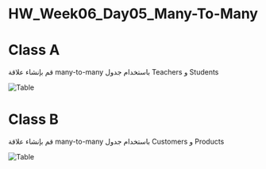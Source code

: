 # HW_Week06_Day05_Many-To-Many

# Class A
قم بإنشاء علاقة many-to-many باستخدام جدول Teachers و Students 


![Table](https://uc1974686d6dae5dfe28dd83b23a.previews.dropboxusercontent.com/p/thumb/ABKQyUn-CNNRpArO9VuKgTufsFPYXF_v9C55QC8JXrefOtos6O4CEgO-SQ7Pno6KNhydNBxO-upPNLOrYl2XGv38Uzl3VzUW3XFZxcd4NmeB6icX_BhpReobNQaB0islfQf5OONKBMGISR60N9XYyHr_KSMSwBw8740_NWLFHbxy0zydDT4J03XN6Eb-fDp416Fv2dH-Tpi02PbGjo6OylLvVmSA35i7pgLn3qE3XPkBjSOCa6OL7MikjQS8vOFjkJTt1L1HAS25DqgSTViHt0vZw4e6B_rcdA4WcFG7IVDI6_Ug04Lh107p5lw5VmaHPxC-vBkAbGlW86-0kN0mPNvebBxano6ystBAzvDm-M7BfkFSVp3G4K_555wBk5C4L1edrO9DkIG2nrOc9YhIAoUafrv9ofRGR8ifqAozzD3s_A/p.png)

# Class B

قم بإنشاء علاقة many-to-many باستخدام جدول Customers و Products

![Table](https://uc86a7d58364ec1589a96e0f5c1d.previews.dropboxusercontent.com/p/thumb/ABKLh1_yF_ab35risW4KhJNuZxQrWJk63x0kazBqHAFRdVNj_KP2udnwkMNTiDnvYnew2U3UjLWJhOJyu-1sggf-369HdK8vAvOU9nMk1EME4rRKIn7zRGySNL1nlzWMjR_iW8JRP7cgCJuUKC6aTm6X1dchUH0WA2LxFg3S2FPwZ8ROXwLWgae2O1wMXkcGeKUEmug9d65omGd-k_mtjSx-Ssx3rc28avlRApos5HC6YZcAMVaymUrP8jdpKDShr1PWXROvTLGHnxAl1dIdPetxOhVwt2Lur6S3Gv7kLxXo0P8qsR0eqbCpUGNAipS1PPR-5AW1VjKnTGLr9xSKa0y1D74ViJeK-XDZBpweTbOARZnPqm-z1yHcGlAbGtJ82-9yBeUnHEEi43o9M0uUjV4H/p.png)
